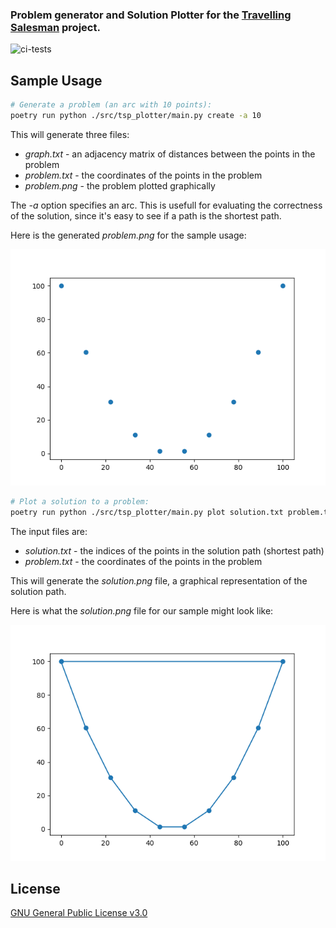 ### Problem generator and Solution Plotter for the [Travelling Salesman](https://github.com/damonf/travelling_salesman) project.

![ci-tests](https://github.com/damonf/travelling-salesman-plotter/actions/workflows/ci-tests.yml/badge.svg)

## Sample Usage

```bash
# Generate a problem (an arc with 10 points):
poetry run python ./src/tsp_plotter/main.py create -a 10

```
This will generate three files:

- _graph.txt_ - an adjacency matrix of distances between the points in the problem
- _problem.txt_ - the coordinates of the points in the problem
- _problem.png_ - the problem plotted graphically

The _-a_ option specifies an arc.  This is usefull for evaluating the correctness of the solution, since it's easy to see if a path is the shortest path.

Here is the generated _problem.png_ for the sample usage:

![problem](problem.png "problem.png")

```bash
# Plot a solution to a problem:
poetry run python ./src/tsp_plotter/main.py plot solution.txt problem.txt

```
The input files are:

- _solution.txt_ - the indices of the points in the solution path (shortest path)
- _problem.txt_ - the coordinates of the points in the problem

This will generate the _solution.png_ file, a graphical representation of the solution path.

Here is what the _solution.png_ file for our sample might look like:

![solution](solution.png "solution.png")


## License

[GNU General Public License v3.0](https://choosealicense.com/licenses/gpl-3.0/)

